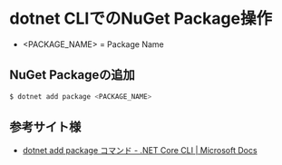# dotnet CLIでのNuGet Package操作

* <PACKAGE_NAME> = Package Name

## NuGet Packageの追加

```sh
$ dotnet add package <PACKAGE_NAME>
```

## 参考サイト様

* [dotnet add package コマンド \- \.NET Core CLI \| Microsoft Docs](https://docs.microsoft.com/ja-jp/dotnet/core/tools/dotnet-add-package)
